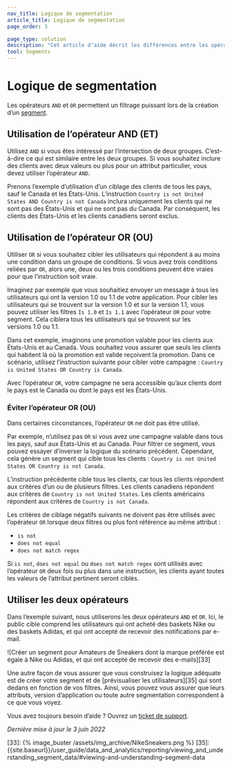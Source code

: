 ```yaml
---
nav_title: Logique de segmentation
article_title: Logique de segmentation 
page_order: 3

page_type: solution
description: "Cet article d’aide décrit les différences entre les opérateurs AND et OR (ET et OU) et la façon dont vous pouvez les utiliser pour construire des segments puissants."
tool: Segments
---
```


# Logique de segmentation 

Les opérateurs `AND` et `OR` permettent un filtrage puissant lors de la création d’un [segment]({{site.baseurl}}/user_guide/engagement_tools/segments/creating_a_segment/). 

## Utilisation de l’opérateur AND (ET)

Utilisez `AND` si vous êtes intéressé par l’intersection de deux groupes. C’est-à-dire ce qui est similaire entre les deux groupes. Si vous souhaitez inclure des clients avec deux valeurs ou plus pour un attribut particulier, vous devez utiliser l’opérateur `AND`. 

Prenons l’exemple d’utilisation d’un ciblage des clients de tous les pays, sauf le Canada et les États-Unis. L’instruction `Country is not United States AND Country is not Canada` inclura uniquement les clients qui ne sont pas des États-Unis et qui ne sont pas du Canada. Par conséquent, les clients des États-Unis et les clients canadiens seront exclus.

## Utilisation de l’opérateur OR (OU)

Utiliser `OR` si vous souhaitez cibler les utilisateurs qui répondent à au moins une condition dans un groupe de conditions. Si vous avez trois conditions reliées par `OR`, alors une, deux ou les trois conditions peuvent être vraies pour que l’instruction soit vraie.

Imaginez par exemple que vous souhaitiez envoyer un message à tous les utilisateurs qui ont la version 1.0 ou 1.1 de votre application. Pour cibler les utilisateurs qui se trouvent sur la version 1.0 et sur la version 1.1, vous pouvez utiliser les filtres `Is 1.0` et `Is 1.1` avec l’opérateur `OR` pour votre segment. Cela ciblera tous les utilisateurs qui se trouvent sur les versions 1.0 ou 1.1.

Dans cet exemple, imaginons une promotion valable pour les clients aux États-Unis et au Canada. Vous souhaitez vous assurer que seuls les clients qui habitent là où la promotion est valide reçoivent la promotion. Dans ce scénario, utilisez l’instruction suivante pour cibler votre campagne : `Country is United States OR Country is Canada`.

Avec l’opérateur `OR`, votre campagne ne sera accessible qu’aux clients dont le pays est le Canada ou dont le pays est les États-Unis.

### Éviter l’opérateur OR (OU)

Dans certaines circonstances, l’opérateur `OR` ne doit pas être utilisé. 

Par exemple, n’utilisez pas `OR` si vous avez une campagne valable dans tous les pays, sauf aux États-Unis et au Canada. Pour filtrer ce segment, vous pouvez essayer d’inverser la logique du scénario précédent. Cependant, cela génère un segment qui cible tous les clients : `Country is not United States OR Country is not Canada`.

L’instruction précédente cible tous les clients, car tous les clients répondent aux critères d’un ou de plusieurs filtres. Les clients canadiens répondent aux critères de `Country is not United States`. Les clients américains répondent aux critères de `Country is not Canada`.

Les critères de ciblage négatifs suivants ne doivent pas être utilisés avec l’opérateur `OR` lorsque deux filtres ou plus font référence au même attribut :

- `is not`
- `does not equal`
- `does not match regex`

Si `is not`, `does not equal` ou `does not match regex` sont utilisés avec l’opérateur `OR` deux fois ou plus dans une instruction, les clients ayant toutes les valeurs de l’attribut pertinent seront ciblés.

## Utiliser les deux opérateurs

Dans l’exemple suivant, nous utiliserons les deux opérateurs `AND` et `OR`. Ici, le public cible comprend les utilisateurs qui ont acheté des baskets Nike ou des baskets Adidas, et qui ont accepté de recevoir des notifications par e-mail.

![Créer un segment pour Amateurs de Sneakers dont la marque préférée est égale à Nike ou Adidas, et qui ont accepté de recevoir des e-mails][33]

Une autre façon de vous assurer que vous construisez la logique adéquate est de créer votre segment et de [prévisualiser les utilisateurs][35] qui sont dedans en fonction de vos filtres. Ainsi, vous pouvez vous assurer que leurs attributs, version d’application ou toute autre segmentation correspondent à ce que vous voyez.

Vous avez toujours besoin d’aide ? Ouvrez un [ticket de support]({{site.baseurl}}/braze_support/).

_Dernière mise à jour le 3 juin 2022_

[33]: {% image_buster /assets/img_archive/NikeSneakers.png %}
[35]: {{site.baseurl}}/user_guide/data_and_analytics/reporting/viewing_and_understanding_segment_data/#viewing-and-understanding-segment-data
